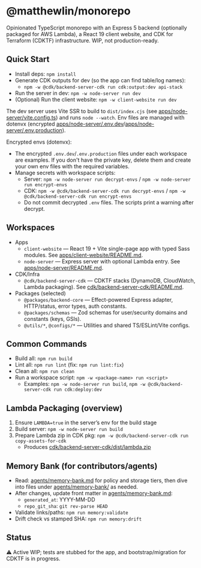 # @matthewlin/monorepo

Opinionated TypeScript monorepo with an Express 5 backend (optionally packaged for AWS Lambda), a React 19 client website, and CDK for Terraform (CDKTF) infrastructure. WIP, not production-ready.

## Quick Start

- Install deps: `npm install`
- Generate CDK outputs for dev (so the app can find table/log names):
  - `npm -w @cdk/backend-server-cdk run cdk:output:dev api-stack`
- Run the server in dev: `npm -w node-server run dev`
- (Optional) Run the client website: `npm -w client-website run dev`

The dev server uses Vite SSR to build to `dist/index.cjs` (see [apps/node-server/vite.config.ts](apps/node-server/vite.config.ts)) and runs `node --watch`. Env files are managed with dotenvx (encrypted [apps/node-server/.env.dev](apps/node-server/.env.dev)/[apps/node-server/.env.production](apps/node-server/.env.production)).

Encrypted envs (dotenvx):
- The encrypted `.env.dev`/`.env.production` files under each workspace are examples. If you don't have the private key, delete them and create your own env files with the required variables.
- Manage secrets with workspace scripts:
  - Server: `npm -w node-server run decrypt-envs` / `npm -w node-server run encrypt-envs`
  - CDK: `npm -w @cdk/backend-server-cdk run decrypt-envs` / `npm -w @cdk/backend-server-cdk run encrypt-envs`
  - Do not commit decrypted `.env` files. The scripts print a warning after decrypt.

## Workspaces

- Apps
  - `client-website` — React 19 + Vite single-page app with typed Sass modules. See [apps/client-website/README.md](apps/client-website/README.md).
  - `node-server` — Express server with optional Lambda entry. See [apps/node-server/README.md](apps/node-server/README.md).
- CDK/Infra
  - `@cdk/backend-server-cdk` — CDKTF stacks (DynamoDB, CloudWatch, Lambda packaging). See [cdk/backend-server-cdk/README.md](cdk/backend-server-cdk/README.md).
- Packages (selected)
  - `@packages/backend-core` — Effect-powered Express adapter, HTTP/status, error types, auth constants.
  - `@packages/schemas` — Zod schemas for user/security domains and constants (keys, GSIs).
  - `@utils/*`, `@configs/*` — Utilities and shared TS/ESLint/Vite configs.

## Common Commands

- Build all: `npm run build`
- Lint all: `npm run lint` (fix: `npm run lint:fix`)
- Clean all: `npm run clean`
- Run a workspace script: `npm -w <package-name> run <script>`
  - Examples: `npm -w node-server run build`, `npm -w @cdk/backend-server-cdk run cdk:deploy:dev`

## Lambda Packaging (overview)

1) Ensure `LAMBDA=true` in the server’s env for the build stage
2) Build server: `npm -w node-server run build`
3) Prepare Lambda zip in CDK pkg: `npm -w @cdk/backend-server-cdk run copy-assets-for-cdk`
   - Produces [cdk/backend-server-cdk/dist/lambda.zip](cdk/backend-server-cdk/dist/lambda.zip)

## Memory Bank (for contributors/agents)

- Read: [agents/memory-bank.md](agents/memory-bank.md) for policy and storage tiers, then dive into files under [agents/memory-bank/](agents/memory-bank/) as needed.
- After changes, update front matter in [agents/memory-bank.md](agents/memory-bank.md):
  - `generated_at`: YYYY-MM-DD
  - `repo_git_sha`: `git rev-parse HEAD`
- Validate links/paths: `npm run memory:validate`
- Drift check vs stamped SHA: `npm run memory:drift`

## Status

⚠️ Active WIP; tests are stubbed for the app, and bootstrap/migration for CDKTF is in progress.
